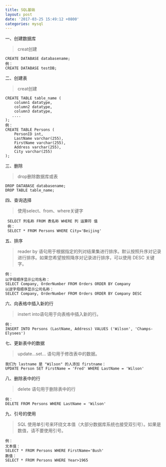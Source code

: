 ```yaml
---
title: SQL基础
layout: post
date: '2017-03-25 15:49:12 +0800'
categories: mysql
---
```


一、创建数据库
> creat创建
```
CREATE DATABASE databasename;
例：
CREATE DATABASE testDB;
```

二、创建表
> creat创建
```
CREATE TABLE table_name (
    column1 datatype,
    column2 datatype,
    column3 datatype,
   ....
);
例：
CREATE TABLE Persons (
    PersonID int,
    LastName varchar(255),
    FirstName varchar(255),
    Address varchar(255),
    City varchar(255) 
);
```

三、删除
>drop删除数据库或表
```
DROP DATABASE databasename;
DROP TABLE table_name;
```

四、查询选择
>使用select、from、where关键字
```
 SELECT 列名称 FROM 表名称 WHERE 列 运算符 值
 例：
 SELECT * FROM Persons WHERE City='Beijing'
```

五、排序
>reader by 语句用于根据指定的列对结果集进行排序。默认按照升序对记录进行排序。如果您希望按照降序对记录进行排序，可以使用 DESC 关键字。
```
例：
以字母顺序显示公司名称：
SELECT Company, OrderNumber FROM Orders ORDER BY Company
以逆字母顺序显示公司名称：
SELECT Company, OrderNumber FROM Orders ORDER BY Company DESC
```

六、向表格中插入新的行
>instert into语句用于向表格中插入新的行。
```
例：
INSERT INTO Persons (LastName, Address) VALUES ('Wilson', 'Champs-Elysees')
```

七、更新表中的数据
>update...set... 语句用于修改表中的数据。
```
我们为 lastname 是 "Wilson" 的人添加 firstname：
UPDATE Person SET FirstName = 'Fred' WHERE LastName = 'Wilson' 
```

八、删除表中的行
>delete 语句用于删除表中的行
```
例：
DELETE FROM Persons WHERE LastName = 'Wilson' 
```
九、引号的使用

>SQL 使用单引号来环绕文本值（大部分数据库系统也接受双引号）。如果是数值，请不要使用引号。
```
例：
文本值：
SELECT * FROM Persons WHERE FirstName='Bush'
数值：
SELECT * FROM Persons WHERE Year>1965
```



